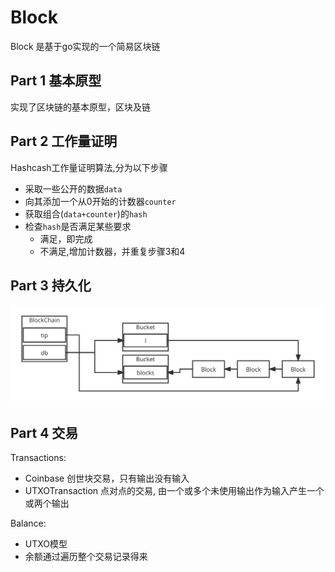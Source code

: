 # Block
Block 是基于go实现的一个简易区块链

## Part 1 基本原型
实现了区块链的基本原型，区块及链

## Part 2 工作量证明
Hashcash工作量证明算法,分为以下步骤
- 采取一些公开的数据`data`
- 向其添加一个从0开始的计数器`counter`
- 获取组合(`data+counter`)的`hash`
- 检查`hash`是否满足某些要求
    - 满足，即完成
    - 不满足,增加计数器，并重复步骤3和4

## Part 3 持久化
![持久化](./static/持久化.svg)

## Part 4 交易

Transactions:
 - Coinbase 创世块交易，只有输出没有输入
 - UTXOTransaction 点对点的交易, 由一个或多个未使用输出作为输入产生一个或两个输出

Balance:
- UTXO模型
- 余额通过遍历整个交易记录得来